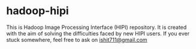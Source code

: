 # hadoop-hipi

This is Hadoop Image Processing Interface (HIPI) repository. It is created with the aim of solving the difficulties faced by new HIPI users.
If you ever stuck somewhere, feel free to ask on ishit711@gmail.com
